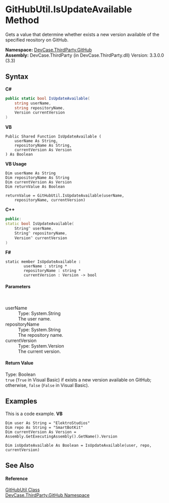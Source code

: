 # GitHubUtil.IsUpdateAvailable Method 
 

Gets a value that determine whether exists a new version available of the specified reository on GitHub.

**Namespace:**&nbsp;<a href="N_DevCase_ThirdParty_GitHub">DevCase.ThirdParty.GitHub</a><br />**Assembly:**&nbsp;DevCase.ThirdParty (in DevCase.ThirdParty.dll) Version: 3.3.0.0 (3.3)

## Syntax

**C#**<br />
``` C#
public static bool IsUpdateAvailable(
	string userName,
	string repositoryName,
	Version currentVersion
)
```

**VB**<br />
``` VB
Public Shared Function IsUpdateAvailable ( 
	userName As String,
	repositoryName As String,
	currentVersion As Version
) As Boolean
```

**VB Usage**<br />
``` VB Usage
Dim userName As String
Dim repositoryName As String
Dim currentVersion As Version
Dim returnValue As Boolean

returnValue = GitHubUtil.IsUpdateAvailable(userName, 
	repositoryName, currentVersion)
```

**C++**<br />
``` C++
public:
static bool IsUpdateAvailable(
	String^ userName, 
	String^ repositoryName, 
	Version^ currentVersion
)
```

**F#**<br />
``` F#
static member IsUpdateAvailable : 
        userName : string * 
        repositoryName : string * 
        currentVersion : Version -> bool 

```


#### Parameters
&nbsp;<dl><dt>userName</dt><dd>Type: System.String<br />The user name.</dd><dt>repositoryName</dt><dd>Type: System.String<br />The repository name.</dd><dt>currentVersion</dt><dd>Type: System.Version<br />The current version.</dd></dl>

#### Return Value
Type: Boolean<br />`true` (`True` in Visual Basic) if exists a new version available on GitHub; otherwise, `false` (`False` in Visual Basic).

## Examples
This is a code example. 
**VB**<br />
``` VB
Dim user As String = "ElektroStudios"
Dim repo As String = "SmartBotKit"
Dim currentVersion As Version = Assembly.GetExecutingAssembly().GetName().Version

Dim isUpdateAvailable As Boolean = IsUpdateAvailable(user, repo, currentVersion)
```


## See Also


#### Reference
<a href="T_DevCase_ThirdParty_GitHub_GitHubUtil">GitHubUtil Class</a><br /><a href="N_DevCase_ThirdParty_GitHub">DevCase.ThirdParty.GitHub Namespace</a><br />